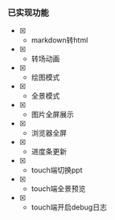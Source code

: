 ### 已实现功能

- [x] - markdown转html
- [x] - 转场动画
- [x] - 绘图模式
- [x] - 全景模式
- [x] - 图片全屏展示
- [x] - 浏览器全屏
- [x] - 进度条更新
- [x] - touch端切换ppt
- [x] - touch端全景预览
- [x] - touch端开启debug日志